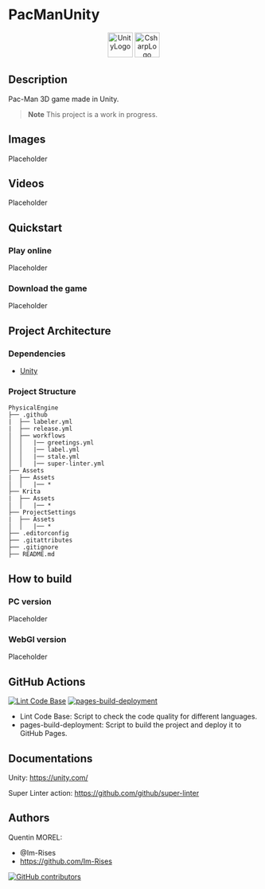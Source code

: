 # PacManUnity

<div align="center">
    <img src="https://img.shields.io/badge/Unity-100000?style=for-the-badge&logo=unity&logoColor=white" alt="UnityLogo" style="height: 50px"/>
    <img src="https://img.shields.io/badge/C%23-239120?style=for-the-badge&logo=c-sharp&logoColor=white" alt="CsharpLogo" style="height: 50px"/>
</div>

## Description

Pac-Man 3D game made in Unity.

> **Note**
> This project is a work in progress.

## Images

Placeholder

## Videos

Placeholder

## Quickstart

### Play online

Placeholder

### Download the game

Placeholder

## Project Architecture

### Dependencies

- [Unity](https://unity.com/)

### Project Structure

~~~
PhysicalEngine
├── .github
|  ├── labeler.yml
|  ├── release.yml
│  ├── workflows
│  │   |── greetings.yml
│  │   |── label.yml
│  │   |── stale.yml
│  │   |── super-linter.yml
├── Assets
|  ├── Assets
│  │   |── *
├── Krita
|  ├── Assets
│  │   |── *
├── ProjectSettings
|  ├── Assets
│  │   |── *
├── .editorconfig
├── .gitattributes
├── .gitignore
├── README.md
~~~

## How to build

### PC version

Placeholder

### WebGl version

Placeholder

## GitHub Actions

[![Lint Code Base](https://github.com/Im-Rises/PacManUnity/actions/workflows/super-linter.yml/badge.svg?branch=main)](https://github.com/Im-Rises/PacManUnity/actions/workflows/super-linter.yml)
[![pages-build-deployment](https://github.com/Im-Rises/PacManUnity/actions/workflows/pages/pages-build-deployment/badge.svg?branch=web-version)](https://github.com/Im-Rises/PacManUnity/actions/workflows/pages/pages-build-deployment)

- Lint Code Base: Script to check the code quality for different languages.
- pages-build-deployment: Script to build the project and deploy it to GitHub Pages.

## Documentations

Unity:
<https://unity.com/>

Super Linter action:
<https://github.com/github/super-linter>

## Authors

Quentin MOREL:

- @Im-Rises
- <https://github.com/Im-Rises>

[![GitHub contributors](https://contrib.rocks/image?repo=Im-Rises/PacManUnity)](https://github.com/Im-Rises/PacManUnity/graphs/contributors)
